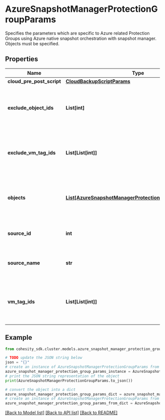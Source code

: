 # AzureSnapshotManagerProtectionGroupParams

Specifies the parameters which are specific to Azure related Protection Groups using Azure native snapshot orchestration with snapshot manager. Objects must be specified.

## Properties

Name | Type | Description | Notes
------------ | ------------- | ------------- | -------------
**cloud_pre_post_script** | [**CloudBackupScriptParams**](CloudBackupScriptParams.md) |  | [optional] 
**exclude_object_ids** | **List[int]** | Specifies the objects to be excluded in the Protection Group. | [optional] 
**exclude_vm_tag_ids** | **List[List[int]]** | Array of arrays of VM Tag Ids that Specify VMs to Exclude. | [optional] 
**objects** | [**List[AzureSnapshotManagerProtectionGroupObjectParams]**](AzureSnapshotManagerProtectionGroupObjectParams.md) | Specifies the objects to be included in the Protection Group. | [optional] 
**source_id** | **int** | Specifies the id of the parent of the objects. | [optional] [readonly] 
**source_name** | **str** | Specifies the name of the parent of the objects. | [optional] [readonly] 
**vm_tag_ids** | **List[List[int]]** | Array of arrays of VM Tag Ids that Specify VMs to Protect. | [optional] 

## Example

```python
from cohesity_sdk.cluster.models.azure_snapshot_manager_protection_group_params import AzureSnapshotManagerProtectionGroupParams

# TODO update the JSON string below
json = "{}"
# create an instance of AzureSnapshotManagerProtectionGroupParams from a JSON string
azure_snapshot_manager_protection_group_params_instance = AzureSnapshotManagerProtectionGroupParams.from_json(json)
# print the JSON string representation of the object
print(AzureSnapshotManagerProtectionGroupParams.to_json())

# convert the object into a dict
azure_snapshot_manager_protection_group_params_dict = azure_snapshot_manager_protection_group_params_instance.to_dict()
# create an instance of AzureSnapshotManagerProtectionGroupParams from a dict
azure_snapshot_manager_protection_group_params_from_dict = AzureSnapshotManagerProtectionGroupParams.from_dict(azure_snapshot_manager_protection_group_params_dict)
```
[[Back to Model list]](../README.md#documentation-for-models) [[Back to API list]](../README.md#documentation-for-api-endpoints) [[Back to README]](../README.md)


